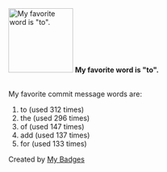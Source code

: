 <img src="https://my-badges.github.io/my-badges/favorite-word.png" alt="My favorite word is &quot;to&quot;." title="My favorite word is &quot;to&quot;." width="128">
<strong>My favorite word is &quot;to&quot;.</strong>
<br><br>

My favorite commit message words are:

1. to (used 312 times)
2. the (used 296 times)
3. of (used 147 times)
4. add (used 137 times)
5. for (used 133 times)


Created by <a href="https://github.com/my-badges/my-badges">My Badges</a>